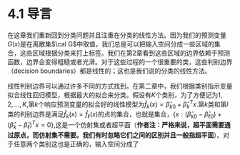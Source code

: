 # 4.1 导言

在这章我们重新回到分类问题并且注重在分类的线性方法。因为我们的预测变量$G(x)$是在离散集$\cal G$中取值，我们总是可以把输入空间分成一些区域的集合，这些区域根据分类来打上标签。我们在第2章看到这些区域的边界依赖于预测函数，边界会变得粗糙或者光滑。对于这些过程的一个很重要的类，这些判别边界（decision boundaries）都是线性的；这也是我们说的分类的线性方法。

线性判别边界可以通过许多不同的方式找到。在第二章中，我们根据类别指示变量拟合线性回归模型，根据最大的拟合来分类。假设有$K$个类别，为了方便记为$1,2,\ldots,K$,第$k$个响应预测变量的拟合好的线性模型为$\hat f_k(x)=\hat\beta_{k0}+\hat\beta_k^Tx$.第$k$类和第$l$类的判别边界是满足$\hat f_k(x)=\hat f_\ell(x)$的点的集合，也就是集合，$\{x:(\hat\beta_{k0}-\hat\beta_{\ell 0})+(\hat\beta_k-\hat\beta_\ell)^Tx=0\}$,这是一个仿射集或者超平面（**作者注：严格来说，超平面需要通过原点，而仿射集不需要。我们有时忽略它们之间的区别并且一般指超平面**）。对于任意两个类别这也是正确的，输入空间分成了